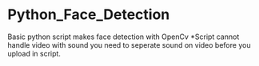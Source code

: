 # Python_Face_Detection
Basic python script makes face detection with OpenCv
*Script cannot handle video with sound you need to seperate sound on video before you upload in script.

